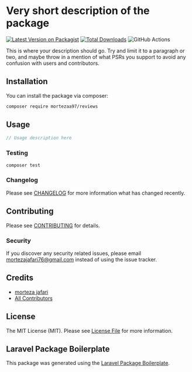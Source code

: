 # Very short description of the package

[![Latest Version on Packagist](https://img.shields.io/packagist/v/mortezaa97/reviews.svg?style=flat-square)](https://packagist.org/packages/mortezaa97/reviews)
[![Total Downloads](https://img.shields.io/packagist/dt/mortezaa97/reviews.svg?style=flat-square)](https://packagist.org/packages/mortezaa97/reviews)
![GitHub Actions](https://github.com/mortezaa97/reviews/actions/workflows/main.yml/badge.svg)

This is where your description should go. Try and limit it to a paragraph or two, and maybe throw in a mention of what PSRs you support to avoid any confusion with users and contributors.

## Installation

You can install the package via composer:

```bash
composer require mortezaa97/reviews
```

## Usage

```php
// Usage description here
```

### Testing

```bash
composer test
```

### Changelog

Please see [CHANGELOG](CHANGELOG.md) for more information what has changed recently.

## Contributing

Please see [CONTRIBUTING](CONTRIBUTING.md) for details.

### Security

If you discover any security related issues, please email mortezajafari76@gmail.com instead of using the issue tracker.

## Credits

-   [morteza jafari](https://github.com/mortezaa97)
-   [All Contributors](../../contributors)

## License

The MIT License (MIT). Please see [License File](LICENSE.md) for more information.

## Laravel Package Boilerplate

This package was generated using the [Laravel Package Boilerplate](https://laravelpackageboilerplate.com).
